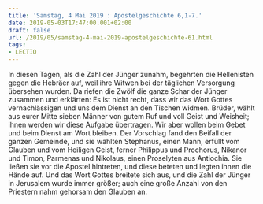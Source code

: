 ```yaml
---
title: 'Samstag, 4 Mai 2019 : Apostelgeschichte 6,1-7.'
date: 2019-05-03T17:47:00.001+02:00
draft: false
url: /2019/05/samstag-4-mai-2019-apostelgeschichte-61.html
tags: 
- LECTIO
---
```


In diesen Tagen, als die Zahl der Jünger zunahm, begehrten die Hellenisten gegen die Hebräer auf, weil ihre Witwen bei der täglichen Versorgung übersehen wurden. Da riefen die Zwölf die ganze Schar der Jünger zusammen und erklärten: Es ist nicht recht, dass wir das Wort Gottes vernachlässigen und uns dem Dienst an den Tischen widmen. Brüder, wählt aus eurer Mitte sieben Männer von gutem Ruf und voll Geist und Weisheit; ihnen werden wir diese Aufgabe übertragen. Wir aber wollen beim Gebet und beim Dienst am Wort bleiben. Der Vorschlag fand den Beifall der ganzen Gemeinde, und sie wählten Stephanus, einen Mann, erfüllt vom Glauben und vom Heiligen Geist, ferner Philippus und Prochorus, Nikanor und Timon, Parmenas und Nikolaus, einen Proselyten aus Antiochia. Sie ließen sie vor die Apostel hintreten, und diese beteten und legten ihnen die Hände auf. Und das Wort Gottes breitete sich aus, und die Zahl der Jünger in Jerusalem wurde immer größer; auch eine große Anzahl von den Priestern nahm gehorsam den Glauben an.